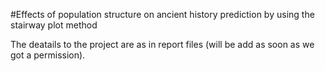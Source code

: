 #Effects of population structure on ancient history prediction by using the stairway plot method

The deatails to the project are as in report files (will be add as soon as we got a permission).

